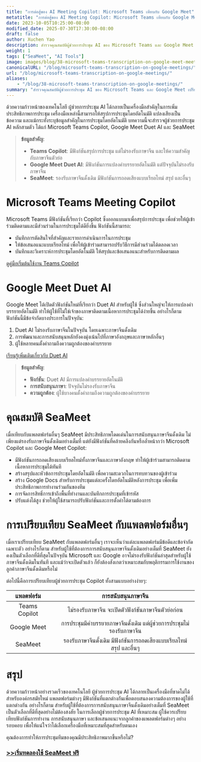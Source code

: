 ```yaml
---
title: "การต่อสู้ของ AI Meeting Copilot: Microsoft Teams เทียบกับ Google Meet"
metatitle: "การต่อสู้ของ AI Meeting Copilot: Microsoft Teams เทียบกับ Google Meet"
date: 2023-10-05T10:25:00-08:00
modified_date: 2025-07-30T17:30:00-08:00
draft: false
author: Xuchen Yao
description: สำรวจคุณสมบัติผู้ช่วยการประชุม AI ของ Microsoft Teams และ Google Meet เปรียบเทียบการสนับสนุนภาษาจีนดั้งเดิมของแต่ละแพลตฟอร์ม SeaMeet สามารถรองรับภาษาจีนดั้งเดิมและมีฟังก์ชันการถอดเสียงแบบเรียลไทม์ สรุป และอื่นๆ
weight: 1
tags: ["SeaMeet", "AI Tools"]
image: images/blog/38-microsoft-teams-transcription-on-google-meet-meetings/38-microsoft-teams-transcription-on-google-meet-meetings.jpeg
canonicalURL: "/blog/microsoft-teams-transcription-on-google-meetings/"
url: "/blog/microsoft-teams-transcription-on-google-meetings/"
aliases:
    - "/blog/38-microsoft-teams-transcription-on-google-meetings/"
summary: "สำรวจคุณสมบัติผู้ช่วยการประชุม AI ของ Microsoft Teams และ Google Meet เปรียบเทียบการสนับสนุนภาษาจีนดั้งเดิมของแต่ละแพลตฟอร์ม SeaMeet สามารถรองรับภาษาจีนดั้งเดิมและมีฟังก์ชันการถอดเสียงแบบเรียลไทม์ สรุป และอื่นๆ"
---
```


ด้วยความก้าวหน้าของเทคโนโลยี ผู้ช่วยการประชุม AI ได้กลายเป็นเครื่องมือสำคัญในการเพิ่มประสิทธิภาพการประชุม เครื่องมือเหล่านี้สามารถให้สรุปการประชุมโดยอัตโนมัติ แปลงเสียงเป็นข้อความ และแม้กระทั่งระบุข้อมูลสำคัญในการประชุมโดยอัตโนมัติ บทความนี้จะสำรวจผู้ช่วยการประชุม AI หลักสามตัว ได้แก่ Microsoft Teams Copilot, Google Meet Duet AI และ SeaMeet

> **ข้อมูลสำคัญ**:
> -   **Teams Copilot**: มีฟังก์ชันสรุปการประชุม แต่ไม่รองรับภาษาจีน และให้ความสำคัญกับภาษาจีนตัวย่อ
> -   **Google Meet Duet AI**: มีฟังก์ชันการแปลงคำบรรยายอัตโนมัติ แต่ปัจจุบันไม่รองรับภาษาจีน
> -   **SeaMeet**: รองรับภาษาจีนดั้งเดิม มีฟังก์ชันการถอดเสียงแบบเรียลไทม์ สรุป และอื่นๆ

# **Microsoft Teams Meeting Copilot**

Microsoft Teams มีฟังก์ชันที่เรียกว่า Copilot ซึ่งออกแบบมาเพื่อสรุปการประชุม เพื่อช่วยให้ผู้เข้าร่วมติดตามและมีส่วนร่วมในการประชุมได้ดียิ่งขึ้น ฟังก์ชันนี้สามารถ:
-   บันทึกการตัดสินใจที่สำคัญและรายการดำเนินการในการประชุม
-   ให้ข้อเสนอแนะแบบเรียลไทม์ เพื่อให้ผู้เข้าร่วมสามารถปรับวิธีการมีส่วนร่วมได้ตลอดเวลา
-   บันทึกและวิเคราะห์การประชุมโดยอัตโนมัติ ให้สรุปและข้อเสนอแนะสำหรับการติดตามผล

[ดูคู่มือเริ่มต้นใช้งาน Teams Copilot](https://support.microsoft.com/en-us/office/get-started-with-copilot-in-microsoft-teams-meetings-0bf9dd3c-96f7-44e2-8bb8-790bedf066b1)

# **Google Meet Duet AI**

Google Meet ได้เปิดตัวฟังก์ชันใหม่ที่เรียกว่า Duet AI สำหรับผู้ใช้ ซึ่งส่วนใหญ่จะให้การแปลงคำบรรยายอัตโนมัติ ทำให้ผู้ใช้ที่ไม่ใช่เจ้าของภาษาติดตามเนื้อหาการประชุมได้ง่ายขึ้น อย่างไรก็ตาม ฟังก์ชันนี้มีข้อจำกัดบางประการในปัจจุบัน:
1.  Duet AI ไม่รองรับภาษาจีนในปัจจุบัน โดยเฉพาะภาษาจีนดั้งเดิม
2.  การพัฒนาและการสนับสนุนหลักยังคงมุ่งเน้นไปที่ภาษาอังกฤษและภาษาหลักอื่นๆ
3.  ผู้ใช้หลายคนตั้งคำถามถึงความถูกต้องของคำบรรยาย

[เรียนรู้เพิ่มเติมเกี่ยวกับ Duet AI](https://workspaceupdates.googleblog.com/2023/08/duet-ai-translated-captions.html)

> **ข้อมูลสำคัญ**:
> -   **ฟังก์ชัน**: Duet AI มีการแปลงคำบรรยายอัตโนมัติ
> -   **การสนับสนุนภาษา**: ปัจจุบันไม่รองรับภาษาจีน
> -   **ความถูกต้อง**: ผู้ใช้บางคนตั้งคำถามถึงความถูกต้องของคำบรรยาย

# **คุณสมบัติ SeaMeet**

เมื่อเทียบกับแพลตฟอร์มอื่นๆ SeaMeet มีประสิทธิภาพโดดเด่นในการสนับสนุนภาษาจีนดั้งเดิม ไม่เพียงแต่รองรับภาษาจีนดั้งเดิมอย่างเต็มที่ แต่ยังมีฟังก์ชันที่คล้ายคลึงกันหรือล้ำหน้ากว่า Microsoft Copilot และ Google Meet Copilot:
-   มีฟังก์ชันการถอดเสียงแบบเรียลไทม์ทั้งภาษาจีนและภาษาอังกฤษ ทำให้ผู้เข้าร่วมสามารถติดตามเนื้อหาการประชุมได้ทันที
-   สร้างสรุปและหัวข้อการประชุมโดยอัตโนมัติ เพื่อความสะดวกในการทบทวนของผู้เข้าร่วม
-   สร้าง Google Docs สำหรับการประชุมแต่ละครั้งโดยอัตโนมัติหลังการประชุม เพื่อเพิ่มประสิทธิภาพการทำงานร่วมกันของทีม
-   การจัดการสิทธิ์การเข้าถึงพื้นที่ทำงานและบันทึกการประชุมที่เข้ารหัส
-   ปรับแต่งได้สูง ช่วยให้ผู้ใช้สามารถปรับฟังก์ชันและการตั้งค่าได้ตามต้องการ

# **การเปรียบเทียบ SeaMeet กับแพลตฟอร์มอื่นๆ**

เมื่อเราเปรียบเทียบ SeaMeet กับแพลตฟอร์มอื่นๆ เราจะเห็นว่าแต่ละแพลตฟอร์มมีข้อดีและข้อจำกัดเฉพาะตัว อย่างไรก็ตาม สำหรับผู้ใช้ที่ต้องการการสนับสนุนภาษาจีนดั้งเดิมอย่างเต็มที่ SeaMeet ยังคงเป็นตัวเลือกที่ดีที่สุดในปัจจุบัน Microsoft และ Google อาจไม่รองรับฟังก์ชันล่าสุดสำหรับผู้ใช้ภาษาจีนดั้งเดิมในทันที และแม้ว่าจะเปิดตัวแล้ว ก็ยังต้องสังเกตว่าเหมาะสมกับพฤติกรรมการใช้งานของลูกค้าภาษาจีนดั้งเดิมหรือไม่

ต่อไปนี้คือการเปรียบเทียบผู้ช่วยการประชุม Copilot ทั้งสามแบบอย่างง่ายๆ:

| แพลตฟอร์ม | | การสนับสนุนภาษาจีน |
|:-----------------------------------:|----------|:-----------------:|
| Teams Copilot | | ไม่รองรับภาษาจีน จะเปิดตัวฟังก์ชันภาษาจีนตัวย่อก่อน |
| Google Meet | | การประชุมมีคำบรรยายภาษาจีนดั้งเดิม แต่ผู้ช่วยการประชุมไม่รองรับภาษาจีน |
| SeaMeet | | รองรับภาษาจีนดั้งเดิม มีฟังก์ชันการถอดเสียงแบบเรียลไทม์ สรุป และอื่นๆ |

# **สรุป**

ด้วยความก้าวหน้าอย่างรวดเร็วของเทคโนโลยี ผู้ช่วยการประชุม AI ได้กลายเป็นเครื่องมือที่ขาดไม่ได้สำหรับองค์กรสมัยใหม่ แพลตฟอร์มต่างๆ มีฟังก์ชันที่แตกต่างกันเพื่อตอบสนองความต้องการของผู้ใช้ที่แตกต่างกัน อย่างไรก็ตาม สำหรับผู้ใช้ที่ต้องการการสนับสนุนภาษาจีนดั้งเดิมอย่างเต็มที่ SeaMeet เป็นตัวเลือกที่ดีที่สุดอย่างไม่ต้องสงสัย ในการเลือกผู้ช่วยการประชุม AI ที่เหมาะสม ผู้ใช้ควรเปรียบเทียบฟังก์ชันการทำงาน การสนับสนุนภาษา และข้อเสนอแนะจากลูกค้าของแพลตฟอร์มต่างๆ อย่างรอบคอบ เพื่อให้แน่ใจว่าได้เลือกเครื่องมือที่เหมาะสมที่สุดสำหรับตนเอง

คุณต้องการทำให้การประชุมทีมของคุณมีประสิทธิภาพมากขึ้นหรือไม่?

### [>>เริ่มทดลองใช้ SeaMeet ฟรี](https://meet.seasalt.ai/?utm_source=blog)
